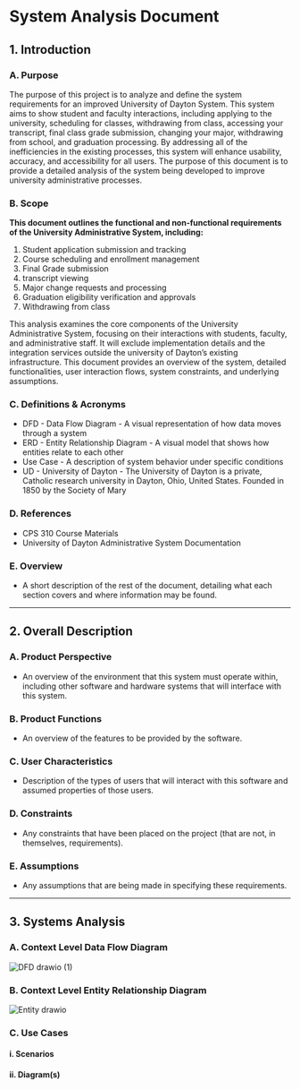 # System Analysis Document

## 1. Introduction

### A. Purpose
The purpose of this project is to analyze and define the system requirements for an improved University of Dayton System. This system aims to show student and faculty interactions, including applying to the university, scheduling for classes, withdrawing from class, accessing your transcript, final class grade submission, changing your major, withdrawing from school, and graduation processing. By addressing all of the inefficiencies in the existing processes, this system will enhance usability, accuracy, and accessibility for all users. The purpose of this document is to provide a detailed analysis of the system being developed to improve university administrative processes. 


### B. Scope
**This document outlines the functional and non-functional requirements of the University Administrative System, including:**
  
1. Student application submission and tracking
2. Course scheduling and enrollment management
3. Final Grade submission
4. transcript viewing
5. Major change requests and processing
6. Graduation eligibility verification and approvals 
7. Withdrawing from class


This analysis examines the core components of the University Administrative System, focusing on their interactions with students, faculty, and administrative staff. It will exclude implementation details and the integration services outside the university of Dayton’s existing infrastructure. This document provides an overview of the system, detailed functionalities, user interaction flows, system constraints, and underlying assumptions.


### C. Definitions & Acronyms

- DFD - Data Flow Diagram - A visual representation of how data moves through a system
- ERD - Entity Relationship Diagram - A visual model that shows how entities relate to each other
- Use Case - A description of system behavior under specific conditions 
- UD - University of Dayton - The University of Dayton is a private, Catholic research university in Dayton, Ohio, United States. Founded in 1850 by the Society of Mary


### D. References
- CPS 310 Course Materials
- University of Dayton Administrative System Documentation

### E. Overview
- A short description of the rest of the document, detailing what each section covers and where information may be found.

---

## 2. Overall Description

### A. Product Perspective
- An overview of the environment that this system must operate within, including other software and hardware systems that will interface with this system.

### B. Product Functions
- An overview of the features to be provided by the software.

### C. User Characteristics
- Description of the types of users that will interact with this software and assumed properties of those users.

### D. Constraints
- Any constraints that have been placed on the project (that are not, in themselves, requirements).

### E. Assumptions
- Any assumptions that are being made in specifying these requirements.

---

## 3. Systems Analysis

### A. Context Level Data Flow Diagram

![DFD drawio (1)](https://github.com/user-attachments/assets/38aabe71-4d8f-427b-b843-465b02097d8c)


### B. Context Level Entity Relationship Diagram

![Entity drawio](https://github.com/user-attachments/assets/bdaafce3-c6b0-4095-a4bd-5c8d231b4055)


### C. Use Cases
#### i. Scenarios
#### ii. Diagram(s)
